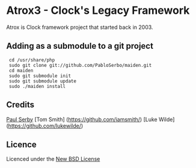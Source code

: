 # Atrox3 - Clock's Legacy Framework

Atrox is Clock framework project that started back in 2003. 

## Adding as a submodule to a git project

     cd /usr/share/php
     sudo git clone git://github.com/PabloSerbo/maiden.git
     cd maiden
     sudo git submodule init
     sudo git submodule update
     sudo ./maiden install

## Credits
[Paul Serby](https://github.com/PabloSerbo/)
[Tom Smith] (https://github.com/iamsmith/)
[Luke Wilde] (https://github.com/lukewilde/)

## Licence
Licenced under the [New BSD License](http://opensource.org/licenses/bsd-license.php)
